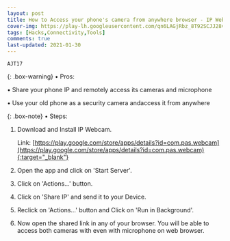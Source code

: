 ```yaml
---
layout: post
title: How to Access your phone's camera from anywhere browser - IP Webcam
cover-img: https://play-lh.googleusercontent.com/qn6LAGjRbz_8T92SCJJ28vrRUmh6FsvTV6-ZHFenWcxx86Mtgq74r6iKPOig8syTSDA=w2400
tags: [Hacks,Connectivity,Tools]
comments: true
last-updated: 2021-01-30
---
```


``AJT17``

{: .box-warning}
• Pros:

• Share your phone IP and remotely access its cameras and microphone

• Use your old phone as a security camera andaccess it from anywhere

{: .box-note}
• Steps:

1. Download and Install IP Webcam.

   Link: [https://play.google.com/store/apps/details?id=com.pas.webcam](https://play.google.com/store/apps/details?id=com.pas.webcam){:target="_blank"}

2. Open the app and click on 'Start Server'.

3. Click on 'Actions...' button. 

4. Click on 'Share IP' and send it to your Device.

5. Reclick on 'Actions...' button and Click on 'Run in Background'.

6. Now open the shared link in any of your browser. You will be able to access both cameras with even with microphone on web browser.
